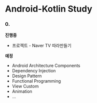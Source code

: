 # Android-Kotlin Study
### 0. 

**진행중**

- 프로젝트 - Naver TV 따라만들기

**예정**

- Android Architecture Components
- Dependency Injection
- Design Pattern
- Functional Programming
- View Custom
- Animation
- ...

<br>
